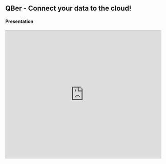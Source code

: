 ## QBer - Connect your data to the cloud!
#### Presentation
<iframe src="http://www.slideshare.net/slideshow/embed_code/key/rUAF6yg8VN1Lp" width="485" height="400" frameborder="0" marginwidth="0" marginheight="0" scrolling="no" style="border:1px solid #CCC; border-width:1px; margin-bottom:5px; max-width: 100%;" allowfullscreen> </iframe>
